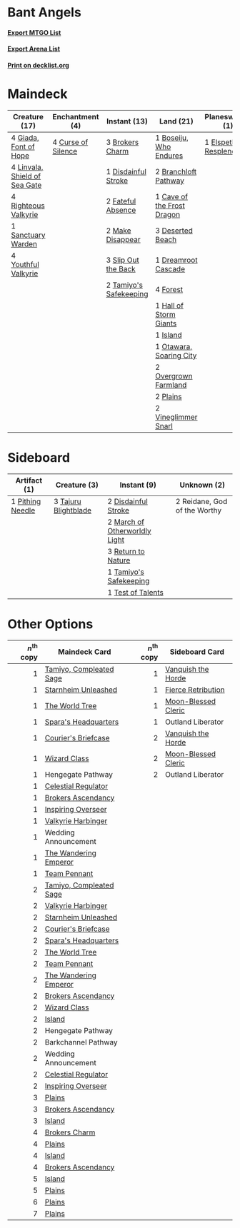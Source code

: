 # Bant Angels

#### [Export MTGO List](../collection/Bant%20Angels/Bant%20Angels.txt)
#### [Export Arena List](../collection/Bant%20Angels/Bant%20Angels_arena.txt)
#### [Print on decklist.org](http://decklist.org/?deckmain=1%09Barkchannel%20Pathway%0A1%09Boseiju,%20Who%20Endures%0A2%09Branchloft%20Pathway%0A3%09Brokers%20Charm%0A1%09Cave%20of%20the%20Frost%20Dragon%0A4%09Curse%20of%20Silence%0A3%09Deserted%20Beach%0A1%09Disdainful%20Stroke%0A1%09Dreamroot%20Cascade%0A1%09Elspeth%20Resplendent%0A2%09Emeria's%20Call%0A2%09Fateful%20Absence%0A4%09Forest%0A4%09Giada,%20Font%20of%20Hope%0A1%09Hall%20of%20Storm%20Giants%0A1%09Island%0A4%09Linvala,%20Shield%20of%20Sea%20Gate%0A2%09Make%20Disappear%0A1%09Otawara,%20Soaring%20City%0A2%09Overgrown%20Farmland%0A2%09Plains%0A4%09Righteous%20Valkyrie%0A1%09Sanctuary%20Warden%0A3%09Slip%20Out%20the%20Back%0A1%09Storm%20the%20Festival%0A2%09Tamiyo's%20Safekeeping%0A2%09Vineglimmer%20Snarl%0A4%09Youthful%20Valkyrie&deckside=2%09Disdainful%20Stroke%0A2%09March%20of%20Otherworldly%20Light%0A1%09Pithing%20Needle%0A2%09Reidane,%20God%20of%20the%20Worthy%0A3%09Return%20to%20Nature%0A3%09Tajuru%20Blightblade%0A1%09Tamiyo's%20Safekeeping%0A1%09Test%20of%20Talents)
# Maindeck

|                                             Creature (17)                                              |                                       Enchantment (4)                                       |                                          Instant (13)                                           |                                              Land (21)                                              |                                        Planeswalker (1)                                        |                                          Sorcery (3)                                          |     Unknown (1)     |
|--------------------------------------------------------------------------------------------------------|---------------------------------------------------------------------------------------------|-------------------------------------------------------------------------------------------------|-----------------------------------------------------------------------------------------------------|------------------------------------------------------------------------------------------------|-----------------------------------------------------------------------------------------------|---------------------|
|4 [Giada, Font of Hope](http://gatherer.wizards.com/Pages/Card/Details.aspx?multiverseid=555215)        |4 [Curse of Silence](http://gatherer.wizards.com/Pages/Card/Details.aspx?multiverseid=534770)|3 [Brokers Charm](http://gatherer.wizards.com/Pages/Card/Details.aspx?multiverseid=555372)       |1 [Boseiju, Who Endures](http://gatherer.wizards.com/Pages/Card/Details.aspx?multiverseid=548579)    |1 [Elspeth Resplendent](http://gatherer.wizards.com/Pages/Card/Details.aspx?multiverseid=555212)|2 [Emeria's Call](http://gatherer.wizards.com/Pages/Card/Details.aspx?multiverseid=491633)     |1 Barkchannel Pathway|
|4 [Linvala, Shield of Sea Gate](http://gatherer.wizards.com/Pages/Card/Details.aspx?multiverseid=491877)|                                                                                             |1 [Disdainful Stroke](http://gatherer.wizards.com/Pages/Card/Details.aspx?multiverseid=420705)   |2 [Branchloft Pathway](http://gatherer.wizards.com/Pages/Card/Details.aspx?multiverseid=491909)      |                                                                                                |1 [Storm the Festival](http://gatherer.wizards.com/Pages/Card/Details.aspx?multiverseid=534989)|                     |
|4 [Righteous Valkyrie](http://gatherer.wizards.com/Pages/Card/Details.aspx?multiverseid=503630)         |                                                                                             |2 [Fateful Absence](http://gatherer.wizards.com/Pages/Card/Details.aspx?multiverseid=534774)     |1 [Cave of the Frost Dragon](http://gatherer.wizards.com/Pages/Card/Details.aspx?multiverseid=527540)|                                                                                                |                                                                                               |                     |
|1 [Sanctuary Warden](http://gatherer.wizards.com/Pages/Card/Details.aspx?multiverseid=555231)           |                                                                                             |2 [Make Disappear](http://gatherer.wizards.com/Pages/Card/Details.aspx?multiverseid=555250)      |3 [Deserted Beach](http://gatherer.wizards.com/Pages/Card/Details.aspx?multiverseid=535058)          |                                                                                                |                                                                                               |                     |
|4 [Youthful Valkyrie](http://gatherer.wizards.com/Pages/Card/Details.aspx?multiverseid=506924)          |                                                                                             |3 [Slip Out the Back](http://gatherer.wizards.com/Pages/Card/Details.aspx?multiverseid=555263)   |1 [Dreamroot Cascade](http://gatherer.wizards.com/Pages/Card/Details.aspx?multiverseid=541138)       |                                                                                                |                                                                                               |                     |
|                                                                                                        |                                                                                             |2 [Tamiyo's Safekeeping](http://gatherer.wizards.com/Pages/Card/Details.aspx?multiverseid=548521)|4 [Forest](http://gatherer.wizards.com/Pages/Card/Details.aspx?multiverseid=439860)                  |                                                                                                |                                                                                               |                     |
|                                                                                                        |                                                                                             |                                                                                                 |1 [Hall of Storm Giants](http://gatherer.wizards.com/Pages/Card/Details.aspx?multiverseid=527544)    |                                                                                                |                                                                                               |                     |
|                                                                                                        |                                                                                             |                                                                                                 |1 [Island](http://gatherer.wizards.com/Pages/Card/Details.aspx?multiverseid=439857)                  |                                                                                                |                                                                                               |                     |
|                                                                                                        |                                                                                             |                                                                                                 |1 [Otawara, Soaring City](http://gatherer.wizards.com/Pages/Card/Details.aspx?multiverseid=548584)   |                                                                                                |                                                                                               |                     |
|                                                                                                        |                                                                                             |                                                                                                 |2 [Overgrown Farmland](http://gatherer.wizards.com/Pages/Card/Details.aspx?multiverseid=535064)      |                                                                                                |                                                                                               |                     |
|                                                                                                        |                                                                                             |                                                                                                 |2 [Plains](http://gatherer.wizards.com/Pages/Card/Details.aspx?multiverseid=439856)                  |                                                                                                |                                                                                               |                     |
|                                                                                                        |                                                                                             |                                                                                                 |2 [Vineglimmer Snarl](http://gatherer.wizards.com/Pages/Card/Details.aspx?multiverseid=513766)       |                                                                                                |                                                                                               |                     |


# Sideboard

|                                       Artifact (1)                                        |                                         Creature (3)                                          |                                              Instant (9)                                               |        Unknown (2)         |
|-------------------------------------------------------------------------------------------|-----------------------------------------------------------------------------------------------|--------------------------------------------------------------------------------------------------------|----------------------------|
|1 [Pithing Needle](http://gatherer.wizards.com/Pages/Card/Details.aspx?multiverseid=129526)|3 [Tajuru Blightblade](http://gatherer.wizards.com/Pages/Card/Details.aspx?multiverseid=491856)|2 [Disdainful Stroke](http://gatherer.wizards.com/Pages/Card/Details.aspx?multiverseid=420705)          |2 Reidane, God of the Worthy|
|                                                                                           |                                                                                               |2 [March of Otherworldly Light](http://gatherer.wizards.com/Pages/Card/Details.aspx?multiverseid=548321)|                            |
|                                                                                           |                                                                                               |3 [Return to Nature](http://gatherer.wizards.com/Pages/Card/Details.aspx?multiverseid=461102)           |                            |
|                                                                                           |                                                                                               |1 [Tamiyo's Safekeeping](http://gatherer.wizards.com/Pages/Card/Details.aspx?multiverseid=548521)       |                            |
|                                                                                           |                                                                                               |1 [Test of Talents](http://gatherer.wizards.com/Pages/Card/Details.aspx?multiverseid=513536)            |                            |


# Other Options

|*n*<sup>th</sup> copy|                                          Maindeck Card                                           |*n*<sup>th</sup> copy|                                        Sideboard Card                                        |
|--------------------:|--------------------------------------------------------------------------------------------------|--------------------:|----------------------------------------------------------------------------------------------|
|                    1|[Tamiyo, Compleated Sage](http://gatherer.wizards.com/Pages/Card/Details.aspx?multiverseid=548551)|                    1|[Vanquish the Horde](http://gatherer.wizards.com/Pages/Card/Details.aspx?multiverseid=534799) |
|                    1|[Starnheim Unleashed](http://gatherer.wizards.com/Pages/Card/Details.aspx?multiverseid=503639)    |                    1|[Fierce Retribution](http://gatherer.wizards.com/Pages/Card/Details.aspx?multiverseid=540843) |
|                    1|[The World Tree](http://gatherer.wizards.com/Pages/Card/Details.aspx?multiverseid=503895)         |                    1|[Moon-Blessed Cleric](http://gatherer.wizards.com/Pages/Card/Details.aspx?multiverseid=527313)|
|                    1|[Spara's Headquarters](http://gatherer.wizards.com/Pages/Card/Details.aspx?multiverseid=555458)   |                    1|Outland Liberator                                                                             |
|                    1|[Courier's Briefcase](http://gatherer.wizards.com/Pages/Card/Details.aspx?multiverseid=555343)    |                    2|[Vanquish the Horde](http://gatherer.wizards.com/Pages/Card/Details.aspx?multiverseid=534799) |
|                    1|[Wizard Class](http://gatherer.wizards.com/Pages/Card/Details.aspx?multiverseid=527368)           |                    2|[Moon-Blessed Cleric](http://gatherer.wizards.com/Pages/Card/Details.aspx?multiverseid=527313)|
|                    1|Hengegate Pathway                                                                                 |                    2|Outland Liberator                                                                             |
|                    1|[Celestial Regulator](http://gatherer.wizards.com/Pages/Card/Details.aspx?multiverseid=555375)    |                     |                                                                                              |
|                    1|[Brokers Ascendancy](http://gatherer.wizards.com/Pages/Card/Details.aspx?multiverseid=555371)     |                     |                                                                                              |
|                    1|[Inspiring Overseer](http://gatherer.wizards.com/Pages/Card/Details.aspx?multiverseid=555219)     |                     |                                                                                              |
|                    1|[Valkyrie Harbinger](http://gatherer.wizards.com/Pages/Card/Details.aspx?multiverseid=506916)     |                     |                                                                                              |
|                    1|Wedding Announcement                                                                              |                     |                                                                                              |
|                    1|[The Wandering Emperor](http://gatherer.wizards.com/Pages/Card/Details.aspx?multiverseid=548337)  |                     |                                                                                              |
|                    1|[Team Pennant](http://gatherer.wizards.com/Pages/Card/Details.aspx?multiverseid=513752)           |                     |                                                                                              |
|                    2|[Tamiyo, Compleated Sage](http://gatherer.wizards.com/Pages/Card/Details.aspx?multiverseid=548551)|                     |                                                                                              |
|                    2|[Valkyrie Harbinger](http://gatherer.wizards.com/Pages/Card/Details.aspx?multiverseid=506916)     |                     |                                                                                              |
|                    2|[Starnheim Unleashed](http://gatherer.wizards.com/Pages/Card/Details.aspx?multiverseid=503639)    |                     |                                                                                              |
|                    2|[Courier's Briefcase](http://gatherer.wizards.com/Pages/Card/Details.aspx?multiverseid=555343)    |                     |                                                                                              |
|                    2|[Spara's Headquarters](http://gatherer.wizards.com/Pages/Card/Details.aspx?multiverseid=555458)   |                     |                                                                                              |
|                    2|[The World Tree](http://gatherer.wizards.com/Pages/Card/Details.aspx?multiverseid=503895)         |                     |                                                                                              |
|                    2|[Team Pennant](http://gatherer.wizards.com/Pages/Card/Details.aspx?multiverseid=513752)           |                     |                                                                                              |
|                    2|[The Wandering Emperor](http://gatherer.wizards.com/Pages/Card/Details.aspx?multiverseid=548337)  |                     |                                                                                              |
|                    2|[Brokers Ascendancy](http://gatherer.wizards.com/Pages/Card/Details.aspx?multiverseid=555371)     |                     |                                                                                              |
|                    2|[Wizard Class](http://gatherer.wizards.com/Pages/Card/Details.aspx?multiverseid=527368)           |                     |                                                                                              |
|                    2|[Island](http://gatherer.wizards.com/Pages/Card/Details.aspx?multiverseid=439857)                 |                     |                                                                                              |
|                    2|Hengegate Pathway                                                                                 |                     |                                                                                              |
|                    2|Barkchannel Pathway                                                                               |                     |                                                                                              |
|                    2|Wedding Announcement                                                                              |                     |                                                                                              |
|                    2|[Celestial Regulator](http://gatherer.wizards.com/Pages/Card/Details.aspx?multiverseid=555375)    |                     |                                                                                              |
|                    2|[Inspiring Overseer](http://gatherer.wizards.com/Pages/Card/Details.aspx?multiverseid=555219)     |                     |                                                                                              |
|                    3|[Plains](http://gatherer.wizards.com/Pages/Card/Details.aspx?multiverseid=439856)                 |                     |                                                                                              |
|                    3|[Brokers Ascendancy](http://gatherer.wizards.com/Pages/Card/Details.aspx?multiverseid=555371)     |                     |                                                                                              |
|                    3|[Island](http://gatherer.wizards.com/Pages/Card/Details.aspx?multiverseid=439857)                 |                     |                                                                                              |
|                    4|[Brokers Charm](http://gatherer.wizards.com/Pages/Card/Details.aspx?multiverseid=555372)          |                     |                                                                                              |
|                    4|[Plains](http://gatherer.wizards.com/Pages/Card/Details.aspx?multiverseid=439856)                 |                     |                                                                                              |
|                    4|[Island](http://gatherer.wizards.com/Pages/Card/Details.aspx?multiverseid=439857)                 |                     |                                                                                              |
|                    4|[Brokers Ascendancy](http://gatherer.wizards.com/Pages/Card/Details.aspx?multiverseid=555371)     |                     |                                                                                              |
|                    5|[Island](http://gatherer.wizards.com/Pages/Card/Details.aspx?multiverseid=439857)                 |                     |                                                                                              |
|                    5|[Plains](http://gatherer.wizards.com/Pages/Card/Details.aspx?multiverseid=439856)                 |                     |                                                                                              |
|                    6|[Plains](http://gatherer.wizards.com/Pages/Card/Details.aspx?multiverseid=439856)                 |                     |                                                                                              |
|                    7|[Plains](http://gatherer.wizards.com/Pages/Card/Details.aspx?multiverseid=439856)                 |                     |                                                                                              |

